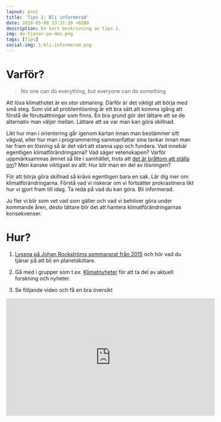 ```yaml
---
layout: post
title: 'Tips 1: Bli informerad'
date: 2018-05-08 13:32:20 +0200
description: En kort beskrivning av tips 1.
img: du-tjanar-pa-den.png
tags: [Tips]
social-img: 1-bli-informerad.png
---
```


# Varför?

> No one can do everything, but everyone can do something

Att lösa klimathotet är en stor utmaning. Därför är det viktigt att börja med små steg. Som vid all problemlösning är ett bra sätt att komma igång att förstå de förutsättningar som finns. En bra grund gör det lättare att se de alternativ man väljer mellan. Lättare att se var man kan göra skillnad.

Likt hur man i orientering går igenom kartan innan man bestämmer sitt vägval, eller hur man i programmering sammanfattar sina tankar innan man tar fram en lösning så är det värt att stanna upp och fundera. Vad innebär egentligen klimatförändringarna? Vad säger vetenskapen? Varför uppmärksammas ämnet så lite i samhället, trots att [det är bråttom att ställa om](https://www.theguardian.com/environment/datablog/2017/jan/19/carbon-countdown-clock-how-much-of-the-worlds-carbon-budget-have-we-spent)? Men kanske viktigast av allt: Hur blir man en del av lösningen?

För att börja göra skillnad så krävs egentligen bara en sak. Lär dig mer om klimatförändringarna. Förstå vad vi riskerar om vi fortsätter prokrastinera likt hur vi gjort fram till idag. Ta reda på vad du kan göra. Bli informerad.

Ju fler vi blir som vet vad som gäller och vad vi behöver göra under kommande åren, desto lättare blir det att hantera klimatförändringarnas konsekvenser.

# Hur?

1. [Lyssna på Johan Rockströms sommarprat från 2015](https://sverigesradio.se/sida/avsnitt/571827?programid=2071) och hör vad du tjänar på att bli en planetskötare.

2. Gå med i grupper som t.ex. [Klimatnyheter](https://facebook.com/groups/447754045324349/) för att ta del av aktuell forskning och nyheter.

3. Se följande video och få en bra översikt

<div class="responsive-embed">
    <iframe width="560px" height="315px" src="https://www.youtube.com/embed/3CM_KkDuzGQ?rel=0" frameborder="0" allow="autoplay; encrypted-media" allowfullscreen></iframe>
</div>
